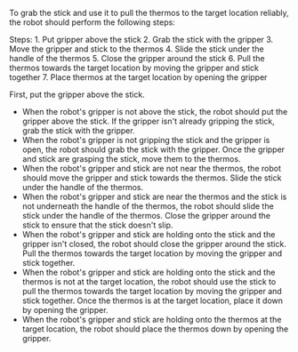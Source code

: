 To grab the stick and use it to pull the thermos to the target location reliably, the robot should perform the following steps:

Steps: 
    1. Put gripper above the stick
    2. Grab the stick with the gripper
    3. Move the gripper and stick to the thermos
    4. Slide the stick under the handle of the thermos
    5. Close the gripper around the stick
    6. Pull the thermos towards the target location by moving the gripper and stick together
    7. Place thermos at the target location by opening the gripper

First, put the gripper above the stick.
- When the robot's gripper is not above the stick, the robot should put the gripper above the stick.
If the gripper isn't already gripping the stick, grab the stick with the gripper.
- When the robot's gripper is not gripping the stick and the gripper is open, the robot should grab the stick with the gripper.
Once the gripper and stick are grasping the stick, move them to the thermos.
- When the robot's gripper and stick are not near the thermos, the robot should move the gripper and stick towards the thermos.
Slide the stick under the handle of the thermos.
- When the robot's gripper and stick are near the thermos and the stick is not underneath the handle of the thermos, the robot should slide the stick under the handle of the thermos.
Close the gripper around the stick to ensure that the stick doesn't slip.
- When the robot's gripper and stick are holding onto the stick and the gripper isn't closed, the robot should close the gripper around the stick.
Pull the thermos towards the target location by moving the gripper and stick together.
- When the robot's gripper and stick are holding onto the stick and the thermos is not at the target location, the robot should use the stick to pull the thermos towards the target location by moving the gripper and stick together.
Once the thermos is at the target location, place it down by opening the gripper.
- When the robot's gripper and stick are holding onto the thermos at the target location, the robot should place the thermos down by opening the gripper.